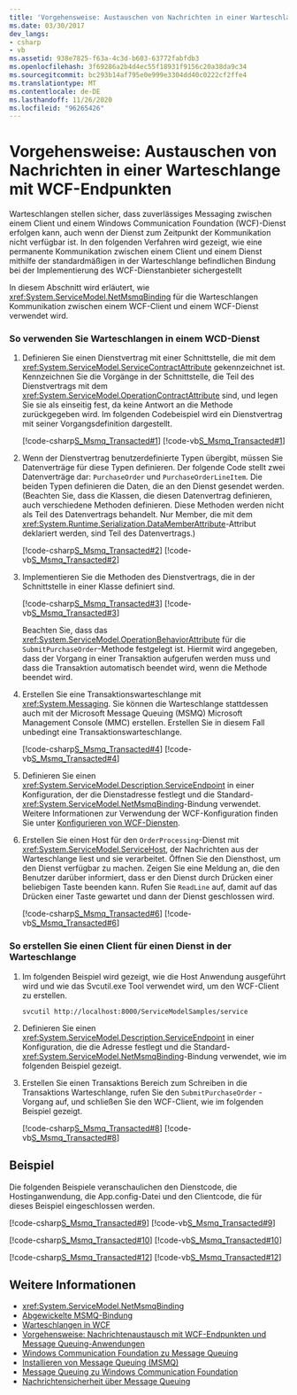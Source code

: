 ```yaml
---
title: 'Vorgehensweise: Austauschen von Nachrichten in einer Warteschlange mit WCF-Endpunkten'
ms.date: 03/30/2017
dev_langs:
- csharp
- vb
ms.assetid: 938e7825-f63a-4c3d-b603-63772fabfdb3
ms.openlocfilehash: 3f69286a2b4d4ec55f18931f9156c20a38da9c34
ms.sourcegitcommit: bc293b14af795e0e999e3304dd40c0222cf2ffe4
ms.translationtype: MT
ms.contentlocale: de-DE
ms.lasthandoff: 11/26/2020
ms.locfileid: "96265426"
---
```

# <a name="how-to-exchange-queued-messages-with-wcf-endpoints"></a>Vorgehensweise: Austauschen von Nachrichten in einer Warteschlange mit WCF-Endpunkten

Warteschlangen stellen sicher, dass zuverlässiges Messaging zwischen einem Client und einem Windows Communication Foundation (WCF)-Dienst erfolgen kann, auch wenn der Dienst zum Zeitpunkt der Kommunikation nicht verfügbar ist. In den folgenden Verfahren wird gezeigt, wie eine permanente Kommunikation zwischen einem Client und einem Dienst mithilfe der standardmäßigen in der Warteschlange befindlichen Bindung bei der Implementierung des WCF-Dienstanbieter sichergestellt  
  
 In diesem Abschnitt wird erläutert, wie <xref:System.ServiceModel.NetMsmqBinding> für die Warteschlangen Kommunikation zwischen einem WCF-Client und einem WCF-Dienst verwendet wird.  
  
### <a name="to-use-queuing-in-a-wcf-service"></a>So verwenden Sie Warteschlangen in einem WCD-Dienst  
  
1. Definieren Sie einen Dienstvertrag mit einer Schnittstelle, die mit dem <xref:System.ServiceModel.ServiceContractAttribute> gekennzeichnet ist. Kennzeichnen Sie die Vorgänge in der Schnittstelle, die Teil des Dienstvertrags mit dem <xref:System.ServiceModel.OperationContractAttribute> sind, und legen Sie sie als einseitig fest, da keine Antwort an die Methode zurückgegeben wird. Im folgenden Codebeispiel wird ein Dienstvertrag mit seiner Vorgangsdefinition dargestellt.  
  
     [!code-csharp[S_Msmq_Transacted#1](../../../../samples/snippets/csharp/VS_Snippets_CFX/s_msmq_transacted/cs/service.cs#1)]
     [!code-vb[S_Msmq_Transacted#1](../../../../samples/snippets/visualbasic/VS_Snippets_CFX/s_msmq_transacted/vb/service.vb#1)]  
  
2. Wenn der Dienstvertrag benutzerdefinierte Typen übergibt, müssen Sie Datenverträge für diese Typen definieren. Der folgende Code stellt zwei Datenverträge dar: `PurchaseOrder` und `PurchaseOrderLineItem`. Die beiden Typen definieren die Daten, die an den Dienst gesendet werden. (Beachten Sie, dass die Klassen, die diesen Datenvertrag definieren, auch verschiedene Methoden definieren. Diese Methoden werden nicht als Teil des Datenvertrags behandelt. Nur Member, die mit dem <xref:System.Runtime.Serialization.DataMemberAttribute>-Attribut deklariert werden, sind Teil des Datenvertrags.)  
  
     [!code-csharp[S_Msmq_Transacted#2](../../../../samples/snippets/csharp/VS_Snippets_CFX/s_msmq_transacted/cs/service.cs#2)]
     [!code-vb[S_Msmq_Transacted#2](../../../../samples/snippets/visualbasic/VS_Snippets_CFX/s_msmq_transacted/vb/service.vb#2)]  
  
3. Implementieren Sie die Methoden des Dienstvertrags, die  in der Schnittstelle in einer Klasse definiert sind.  
  
     [!code-csharp[S_Msmq_Transacted#3](../../../../samples/snippets/csharp/VS_Snippets_CFX/s_msmq_transacted/cs/service.cs#3)]
     [!code-vb[S_Msmq_Transacted#3](../../../../samples/snippets/visualbasic/VS_Snippets_CFX/s_msmq_transacted/vb/service.vb#3)]  
  
     Beachten Sie, dass das <xref:System.ServiceModel.OperationBehaviorAttribute> für die `SubmitPurchaseOrder`-Methode festgelegt ist. Hiermit wird angegeben, dass der Vorgang in einer Transaktion aufgerufen werden muss und dass die Transaktion automatisch beendet wird, wenn die Methode beendet wird.  
  
4. Erstellen Sie eine Transaktionswarteschlange mit <xref:System.Messaging>. Sie können die Warteschlange stattdessen auch mit der Microsoft Message Queuing (MSMQ) Microsoft Management Console (MMC) erstellen. Erstellen Sie in diesem Fall unbedingt eine Transaktionswarteschlange.  
  
     [!code-csharp[S_Msmq_Transacted#4](../../../../samples/snippets/csharp/VS_Snippets_CFX/s_msmq_transacted/cs/hostapp.cs#4)]
     [!code-vb[S_Msmq_Transacted#4](../../../../samples/snippets/visualbasic/VS_Snippets_CFX/s_msmq_transacted/vb/hostapp.vb#4)]  
  
5. Definieren Sie einen <xref:System.ServiceModel.Description.ServiceEndpoint> in einer Konfiguration, der die Dienstadresse festlegt und die Standard-<xref:System.ServiceModel.NetMsmqBinding>-Bindung verwendet. Weitere Informationen zur Verwendung der WCF-Konfiguration finden Sie unter [Konfigurieren von WCF-Diensten](../configuring-services.md).  

6. Erstellen Sie einen Host für den `OrderProcessing`-Dienst mit <xref:System.ServiceModel.ServiceHost>, der Nachrichten aus der Warteschlange liest und sie verarbeitet. Öffnen Sie den Diensthost, um den Dienst verfügbar zu machen. Zeigen Sie eine Meldung an, die den Benutzer darüber informiert, dass er den Dienst durch Drücken einer beliebigen Taste beenden kann. Rufen Sie `ReadLine` auf, damit auf das Drücken einer Taste gewartet und dann der Dienst geschlossen wird.  
  
     [!code-csharp[S_Msmq_Transacted#6](../../../../samples/snippets/csharp/VS_Snippets_CFX/s_msmq_transacted/cs/hostapp.cs#6)]
     [!code-vb[S_Msmq_Transacted#6](../../../../samples/snippets/visualbasic/VS_Snippets_CFX/s_msmq_transacted/vb/hostapp.vb#6)]  
  
### <a name="to-create-a-client-for-the-queued-service"></a>So erstellen Sie einen Client für einen Dienst in der Warteschlange  
  
1. Im folgenden Beispiel wird gezeigt, wie die Host Anwendung ausgeführt wird und wie das Svcutil.exe Tool verwendet wird, um den WCF-Client zu erstellen.  
  
    ```console
    svcutil http://localhost:8000/ServiceModelSamples/service  
    ```  
  
2. Definieren Sie einen <xref:System.ServiceModel.Description.ServiceEndpoint> in einer Konfiguration, die die Adresse festlegt und die Standard-<xref:System.ServiceModel.NetMsmqBinding>-Bindung verwendet, wie im folgenden Beispiel gezeigt.  

3. Erstellen Sie einen Transaktions Bereich zum Schreiben in die Transaktions Warteschlange, rufen Sie den `SubmitPurchaseOrder` -Vorgang auf, und schließen Sie den WCF-Client, wie im folgenden Beispiel gezeigt.  
  
     [!code-csharp[S_Msmq_Transacted#8](../../../../samples/snippets/csharp/VS_Snippets_CFX/s_msmq_transacted/cs/client.cs#8)]
     [!code-vb[S_Msmq_Transacted#8](../../../../samples/snippets/visualbasic/VS_Snippets_CFX/s_msmq_transacted/vb/client.vb#8)]  
  
## <a name="example"></a>Beispiel  

 Die folgenden Beispiele veranschaulichen den Dienstcode, die Hostinganwendung, die App.config-Datei und den Clientcode, die für dieses Beispiel eingeschlossen werden.  
  
 [!code-csharp[S_Msmq_Transacted#9](../../../../samples/snippets/csharp/VS_Snippets_CFX/s_msmq_transacted/cs/service.cs#9)]
 [!code-vb[S_Msmq_Transacted#9](../../../../samples/snippets/visualbasic/VS_Snippets_CFX/s_msmq_transacted/vb/service.vb#9)]  
  
 [!code-csharp[S_Msmq_Transacted#10](../../../../samples/snippets/csharp/VS_Snippets_CFX/s_msmq_transacted/cs/hostapp.cs#10)]
 [!code-vb[S_Msmq_Transacted#10](../../../../samples/snippets/visualbasic/VS_Snippets_CFX/s_msmq_transacted/vb/hostapp.vb#10)]  

 [!code-csharp[S_Msmq_Transacted#12](../../../../samples/snippets/csharp/VS_Snippets_CFX/s_msmq_transacted/cs/client.cs#12)]
 [!code-vb[S_Msmq_Transacted#12](../../../../samples/snippets/visualbasic/VS_Snippets_CFX/s_msmq_transacted/vb/client.vb#12)]  

## <a name="see-also"></a>Weitere Informationen

- <xref:System.ServiceModel.NetMsmqBinding>
- [Abgewickelte MSMQ-Bindung](../samples/transacted-msmq-binding.md)
- [Warteschlangen in WCF](queuing-in-wcf.md)
- [Vorgehensweise: Nachrichtenaustausch mit WCF-Endpunkten und Message Queuing-Anwendungen](how-to-exchange-messages-with-wcf-endpoints-and-message-queuing-applications.md)
- [Windows Communication Foundation zu Message Queuing](../samples/wcf-to-message-queuing.md)
- [Installieren von Message Queuing (MSMQ)](../samples/installing-message-queuing-msmq.md)
- [Message Queuing zu Windows Communication Foundation](../samples/message-queuing-to-wcf.md)
- [Nachrichtensicherheit über Message Queuing](../samples/message-security-over-message-queuing.md)
